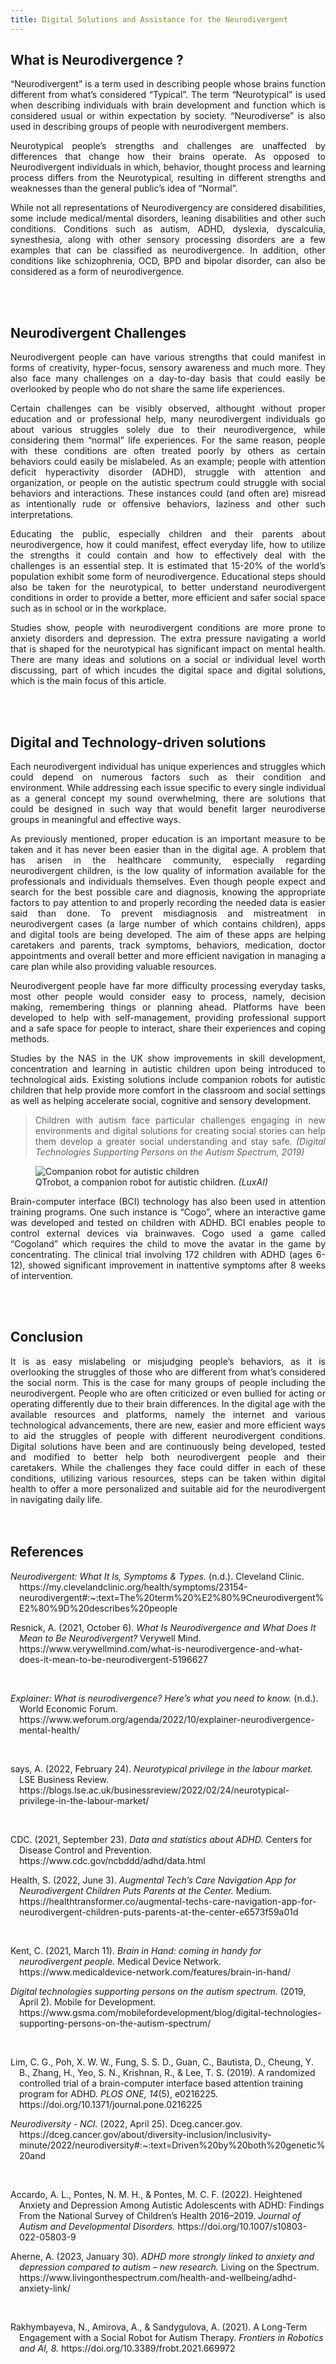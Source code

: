 ```yaml
---
title: Digital Solutions and Assistance for the Neurodivergent
---
```



## What is Neurodivergence ?

<div align = "justify">
<p>“Neurodivergent” is a term used in describing people whose brains function different from what’s considered “Typical”. The term “Neurotypical” is used when describing individuals with brain development and function which is considered usual or within expectation by society. “Neurodiverse” is also used in describing groups of people with neurodivergent members.</p>

<p>Neurotypical people’s strengths and challenges are unaffected by differences that change how their brains operate. As opposed to Neurodivergent individuals in which, behavior, thought process and learning process differs from the Neurotypical, resulting in different strengths and weaknesses than the general public’s idea of “Normal”.</p>

<p>While not all representations of Neurodivergency are considered disabilities, some include medical/mental disorders, leaning disabilities and other such conditions. Conditions such as autism, ADHD, dyslexia, dyscalculia, synesthesia, along with other sensory processing disorders are a few examples that can be classified as neurodivergence. In addition, other conditions like schizophrenia, OCD, BPD and bipolar disorder, can also be considered as a form of neurodivergence.</p>
</div>
<br/><br/>

## Neurodivergent Challenges

<div align = "justify">
<p>Neurodivergent people can have various strengths that could manifest in forms of creativity, hyper-focus, sensory awareness and much more. They also face many challenges on a day-to-day basis that could easily be overlooked by people who do not share the same life experiences.</p>

<p>Certain challenges can be visibly observed, althought without proper education and or professional help, many neurodivergent individuals go about various struggles solely due to their neurodivergence, while considering them “normal” life experiences. For the same reason, people with these conditions are often treated poorly by others as certain behaviors could easily be mislabeled. As an example; people with attention deficit hyperactivity disorder (ADHD), struggle with attention and organization, or people on the autistic spectrum could struggle with social behaviors and interactions. These instances could (and often are) misread as intentionally rude or offensive behaviors, laziness and other such interpretations.</p>

<p>Educating the public, especially children and their parents about neurodivergence, how it could manifest, effect everyday life, how to utilize the strengths it could contain and how to effectively deal with the challenges is an essential step. It is estimated that 15-20% of the world’s population exhibit some form of neurodivergence. Educational steps should also be taken for the neurotypical, to better understand neurodivergent conditions in order to provide a better, more efficient and safer social space such as in school or in the workplace.</p>

<p>Studies show, people with neurodivergent conditions are more prone to anxiety disorders and depression. The extra pressure navigating a world that is shaped for the neurotypical has significant impact on mental health. There are many ideas and solutions on a social or individual level worth discussing, part of which incudes the digital space and digital solutions, which is the main focus of this article.</p>
</div>
<br/><br/>

## Digital and Technology-driven solutions

<div align = "justify">
<p>Each neurodivergent individual has unique experiences and struggles which could depend on numerous factors such as their condition and environment. While addressing each issue specific to every single individual as a general concept my sound overwhelming, there are solutions that could be designed in such way that would benefit larger neurodiverse groups in meaningful and effective ways.</p>

<p>As previously mentioned, proper education is an important measure to be taken and it has never been easier than in the digital age.  A problem that has arisen in the healthcare community, especially regarding neurodivergent children, is the low quality of information available for the professionals and individuals themselves. Even though people expect and search for the best possible care and diagnosis, knowing the appropriate factors to pay attention to and properly recording the needed data is easier said than done. To prevent misdiagnosis and mistreatment in neurodivergent cases (a large number of which contains children), apps and digital tools are being developed. The aim of these apps are helping caretakers and parents, track symptoms, behaviors, medication, doctor appointments and overall better and more efficient navigation in managing a care plan while also providing valuable resources.</p>

<p>Neurodivergent people have far more difficulty processing everyday tasks, most other people would consider easy to process, namely, decision making, remembering things or planning ahead. Platforms have been developed to help with self-management, providing professional support and a safe space for people to interact, share their experiences and coping methods.</p>

<p>Studies by the NAS in the UK show improvements in skill development, concentration and learning in autistic children upon being introduced to technological aids. Existing solutions include companion robots for autistic children that help provide more comfort in the classroom and social settings as well as helping accelerate social, cognitive and sensory development.
<blockquote>
Children with autism face particular challenges engaging in new environments and digital solutions for creating social stories can help them develop a greater social understanding and stay safe.
<cite>(Digital Technologies Supporting Persons on the Autism Spectrum, 2019)</cite>
</blockquote></p>
<figure>
  <img src="https://robots.ieee.org/robots/qtrobot/Photos/SD/qtrobot-photo1-full.jpg" alt="Companion robot for autistic children">
  <figcaption>QTrobot, a companion robot for autistic children. <i>(LuxAI)</i></figcaption>
</figure>
<p>Brain-computer interface (BCI) technology has also been used in attention training programs. One such instance is “Cogo”, where an interactive game was developed and tested on children with ADHD. BCI enables people to control external devices via brainwaves. Cogo used a game called “Cogoland” which requires the child to move the avatar in the game by concentrating. The clinical trial involving 172 children with ADHD (ages 6-12), showed significant improvement in inattentive symptoms after 8 weeks of intervention.</p>
</div>
<br/><br/>

<h2> Conclusion </h2>

<div align = "justify">
It is as easy mislabeling or misjudging people’s behaviors, as it is overlooking the struggles of those who are different from what’s considered the social norm. This is the case for many groups of people including the neurodivergent. People who are often criticized or even bullied for acting or operating differently due to their brain differences. In the digital age with the available resources and platforms, namely the internet and various technological advancements, there are new, easier and more efficient ways to aid the struggles of people with different neurodivergent conditions. Digital solutions have been and are continuously being developed, tested and modified to better help both neurodivergent people and their caretakers. While the challenges they face could differ in each of these conditions, utilizing various resources, steps can be taken within digital health to offer a more personalized and suitable aid for the neurodivergent in navigating daily life.
</div>
<br/><br/>

<h2> References </h2>

<div>

<p style="padding-left: 1em; text-indent: -1em;"><i>Neurodivergent: What It Is, Symptoms & Types.</i> (n.d.). Cleveland Clinic. https://my.clevelandclinic.org/health/symptoms/23154-neurodivergent#:~:text=The%20term%20%E2%80%9Cneurodivergent%E2%80%9D%20describes%20people</p>

<p style="padding-left: 1em; text-indent: -1em;">Resnick, A. (2021, October 6).<i> What Is Neurodivergence and What Does It Mean to Be Neurodivergent?</i> Verywell Mind. https://www.verywellmind.com/what-is-neurodivergence-and-what-does-it-mean-to-be-neurodivergent-5196627</p>
‌
<p style="padding-left: 1em; text-indent: -1em;"><i>Explainer: What is neurodivergence? Here’s what you need to know.</i> (n.d.). World Economic Forum. https://www.weforum.org/agenda/2022/10/explainer-neurodivergence-mental-health/</p>
‌
<p style="padding-left: 1em; text-indent: -1em;">says, A. (2022, February 24).<i> Neurotypical privilege in the labour market.</i> LSE Business Review. https://blogs.lse.ac.uk/businessreview/2022/02/24/neurotypical-privilege-in-the-labour-market/</p>
‌
<p style="padding-left: 1em; text-indent: -1em;">CDC. (2021, September 23).<i> Data and statistics about ADHD.</i> Centers for Disease Control and Prevention. https://www.cdc.gov/ncbddd/adhd/data.html</p>

<p style="padding-left: 1em; text-indent: -1em;">Health, S. (2022, June 3).<i> Augmental Tech’s Care Navigation App for Neurodivergent Children Puts Parents at the Center.</i> Medium. https://healthtransformer.co/augmental-techs-care-navigation-app-for-neurodivergent-children-puts-parents-at-the-center-e6573f59a01d</p>
‌
<p style="padding-left: 1em; text-indent: -1em;">Kent, C. (2021, March 11).<i> Brain in Hand: coming in handy for neurodivergent people.</i> Medical Device Network. https://www.medicaldevice-network.com/features/brain-in-hand/</p>

<p style="padding-left: 1em; text-indent: -1em;"><i>Digital technologies supporting persons on the autism spectrum.</i> (2019, April 2). Mobile for Development. https://www.gsma.com/mobilefordevelopment/blog/digital-technologies-supporting-persons-on-the-autism-spectrum/</p>
‌
<p style="padding-left: 1em; text-indent: -1em;">Lim, C. G., Poh, X. W. W., Fung, S. S. D., Guan, C., Bautista, D., Cheung, Y. B., Zhang, H., Yeo, S. N., Krishnan, R., & Lee, T. S. (2019). A randomized controlled trial of a brain-computer interface based attention training program for ADHD.<i> PLOS ONE, 14</i>(5), e0216225. https://doi.org/10.1371/journal.pone.0216225</p>

  <p style="padding-left: 1em; text-indent: -1em;"><i>Neurodiversity - NCI.</i> (2022, April 25). Dceg.cancer.gov. https://dceg.cancer.gov/about/diversity-inclusion/inclusivity-minute/2022/neurodiversity#:~:text=Driven%20by%20both%20genetic%20and</p>
‌
<p style="padding-left: 1em; text-indent: -1em;">Accardo, A. L., Pontes, N. M. H., & Pontes, M. C. F. (2022). Heightened Anxiety and Depression Among Autistic Adolescents with ADHD: Findings From the National Survey of Children’s Health 2016–2019.<i> Journal of Autism and Developmental Disorders.</i> https://doi.org/10.1007/s10803-022-05803-9</p>

<p style="padding-left: 1em; text-indent: -1em;">Aherne, A. (2023, January 30). <i>ADHD more strongly linked to anxiety and depression compared to autism – new research.</i> Living on the Spectrum. https://www.livingonthespectrum.com/health-and-wellbeing/adhd-anxiety-link/</p>
‌
<p style="padding-left: 1em; text-indent: -1em;">Rakhymbayeva, N., Amirova, A., & Sandygulova, A. (2021). A Long-Term Engagement with a Social Robot for Autism Therapy. <i>Frontiers in Robotics and AI, 8.</i> https://doi.org/10.3389/frobt.2021.669972</p>
‌</div>
‌
‌
‌

‌

